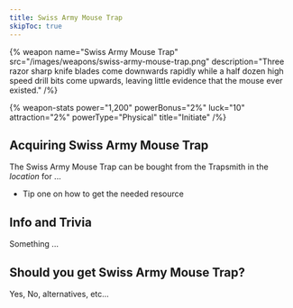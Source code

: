 ```yaml
---
title: Swiss Army Mouse Trap
skipToc: true
---
```


{% weapon
 name="Swiss Army Mouse Trap"
 src="/images/weapons/swiss-army-mouse-trap.png"
 description="Three razor sharp knife blades come downwards rapidly while a half dozen high speed drill bits come upwards, leaving little evidence that the mouse ever existed."
/%}

{% weapon-stats
 power="1,200"
 powerBonus="2%"
 luck="10"
 attraction="2%"
 powerType="Physical"
 title="Initiate"
/%}

## Acquiring Swiss Army Mouse Trap

The Swiss Army Mouse Trap can be bought from the Trapsmith in the *location* for ...

- Tip one on how to get the needed resource

## Info and Trivia

Something ...

## Should you get Swiss Army Mouse Trap?

Yes, No, alternatives, etc...
